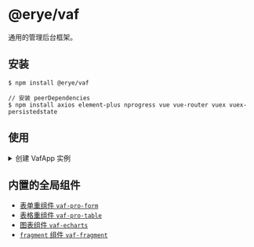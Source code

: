 # @erye/vaf

通用的管理后台框架。

## 安装

```shell
$ npm install @erye/vaf

// 安装 peerDependencies
$ npm install axios element-plus nprogress vue vue-router vuex vuex-persistedstate
```

## 使用

<details>
  <summary>创建 VafApp 实例</summary>

```javascript
import "element-plus/dist/index.css";
import "@erye/vaf/dist/index.css";

import { createVafApp } from "@erye/vaf";

const { app } = createVafApp({
  settingConfig: {
    name: "Vue Admin Framework",
    slogan: "方便、快捷、精准",
    logo: "/logo.png",
    copyright: "本网站属于个人技术分享网站",
  },
  dataFuncConfig: {
    login: AuthService.login,
    getUserinfo: AuthService.getUserinfo,
    logout: AuthService.logout,
  },
  leftmenuConfig: {
    logo: "/logo.png", // 左侧菜单的logo
    menus: [
      {
        type: "router-link", // 可以有children，即可以有子菜单
        id: "/home",
        path: '/home',
        title: "首页",
        children: [],
        // 依赖这2个字段方式，来完成左侧菜单的角色过滤
        authLevel: 2, // 0=>匿名 | 1=>登录(默认) | 2=>需鉴别角色
        authRoles: ["super-admin"], // 当鉴权等级为2时，该字段才有效，默认为空数组
      },
      {
        type: "http-link", // 不可以有children，即不可以有子菜单
        path: "https://staging-cn.vuejs.org/",
        title: "Vue3",
      },
    ],
  },
  routeConfig: {
    mode = "hash", // hash || history
    base = "/",
    // vaf约束的路由配置，会插在VafPageLayout中。
    // 约束只能使用一个层级的路由, 也就是不能有children选项。
    pageRoutes: [
      {
        path: "/home",
        meta: {
          VafLeftmenuId: "/home",
          VafAuthLevel: 1,
          title: "首页",
        },
        component: () => import("./pages/Home.vue"),
      },
      {
        path: "/super-admin/admin",
        meta: {
          VafLeftmenuId: "/super-admin/admin",
          // 依赖这2个字段方式，来完成路由的鉴权
          VafAuthLevel: 2, // 0=>匿名 | 1=>登录(默认) | 2=>需鉴别角色
          VafAuthRoles: ["super-admin"], // 当鉴权等级为2时，该字段才有效，默认为空数组
          title: "管理员",
        },
        component: () => import("./pages/SuperAdmin/Admin.vue"),
      },
    ],
    // 原生的路由配置，不做约束，可以使用多层级路由。
    vanillaRoutes: [
      {
        redirect: "/home",
        path: "/",
        name: "/",
      },
      {
        path: "/helloworld",
        name: "/helloworld",
        meta: {
          VafLeftmenuId: "/helloworld", // 与leftmenu匹配的id

          // 依赖这2个字段方式，来完成路由的鉴权
          VafAuthLevel: 0, // 0=>匿名 | 1=>登录(默认) | 2=>需鉴别角色
          VafAuthRoles: [], // 当鉴权等级为2时，该字段才有效，默认为空数组

          title: "Hello World",
        },
        component: () => import("./pages/HelloWorld.vue"),
      },
    ],
    // 路由守卫函数参数与VueRouter的保持一致 https://router.vuejs.org/zh/api/#aftereach
    // beforeEach() {}, // 如果设置了，会覆盖内置的beforeEach守卫
    // afterEach() {},// 如果设置了，会覆盖内置的afterEach守卫
    // beforeResolve() {},
    // onError() {},
  },
  storeConfig: {
    // 传递给store的配置，与vuex的约束保持一致
  },
});
app.mount("#app");
```

</details>

## 内置的全局组件

- [表单重组件 `vaf-pro-form`](https://github.com/chenhaihong/vaf/tree/main/src/ProComponents/VafProForm)
- [表格重组件 `vaf-pro-table`](https://github.com/chenhaihong/vaf/tree/main/src/ProComponents/VafProTable)
- [图表组件 `vaf-echarts`](https://github.com/chenhaihong/vaf/tree/main/src/components/VafEcharts)
- [`fragment` 组件 `vaf-fragment`](https://github.com/chenhaihong/vaf/tree/main/src/components/VafFragment)
